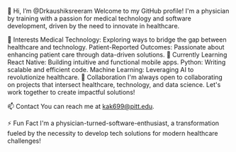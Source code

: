 👋 Hi, I’m @Drkaushiksreeram
Welcome to my GitHub profile! I'm a physician by training with a passion for medical technology and software development, driven by the need to innovate in healthcare.

👀 Interests
Medical Technology: Exploring ways to bridge the gap between healthcare and technology.
Patient-Reported Outcomes: Passionate about enhancing patient care through data-driven solutions.
🌱 Currently Learning
React Native: Building intuitive and functional mobile apps.
Python: Writing scalable and efficient code.
Machine Learning: Leveraging AI to revolutionize healthcare.
💞️ Collaboration
I'm always open to collaborating on projects that intersect healthcare, technology, and data science. Let's work together to create impactful solutions!

📫 Contact
You can reach me at kak699@pitt.edu.

⚡ Fun Fact
I'm a physician-turned-software-enthusiast, a transformation fueled by the necessity to develop tech solutions for modern healthcare challenges!




